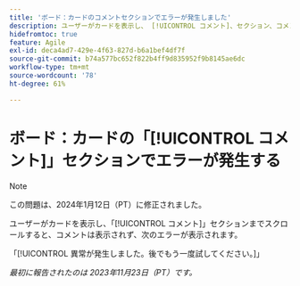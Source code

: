 ```yaml
---
title: 'ボード：カードのコメントセクションでエラーが発生しました'
description: ユーザーがカードを表示し、 [!UICONTROL コメント]、セクション、コメントは表示されず、ユーザーにエラーが表示されます。
hidefromtoc: true
feature: Agile
exl-id: deca4ad7-429e-4f63-827d-b6a1bef4df7f
source-git-commit: b74a577bc652f822b4ff9d835952f9b8145ae6dc
workflow-type: tm+mt
source-wordcount: '78'
ht-degree: 61%

---
```


# ボード：カードの「[!UICONTROL コメント]」セクションでエラーが発生する

>[!NOTE]
>
>この問題は、2024年1月12日（PT）に修正されました。

ユーザーがカードを表示し、「[!UICONTROL コメント]」セクションまでスクロールすると、コメントは表示されず、次のエラーが表示されます。

「[!UICONTROL 異常が発生しました。後でもう一度試してください。]」

_最初に報告されたのは 2023年11月23日（PT）です。_
